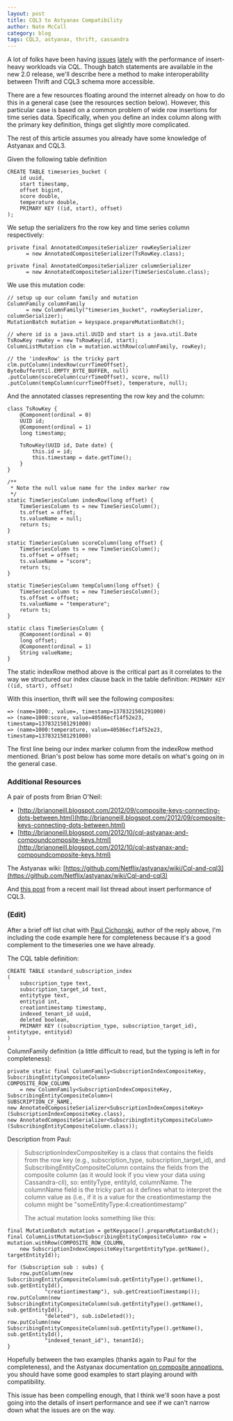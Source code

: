 ```yaml
---
layout: post
title: CQL3 to Astyanax Compatibility
author: Nate McCall
category: blog
tags: CQL3, astyanax, thrift, cassandra
---
```


A lot of folks have been having [issues](http://mail-archives.apache.org/mod_mbox/cassandra-user/201308.mbox/%3CCAAtvD4Un26yBd8rAMqctjRN4YKtCuxEekhq8WOqj7XVMcjEU3Q%40mail.gmail.com%3E) [lately](http://mail-archives.apache.org/mod_mbox/cassandra-user/201309.mbox/%3C541C7781A689464891C05251C07E8CCF3D9D10AA9C@farseer.lithium.local%3E) with the performance of insert-heavy workloads via CQL. Though batch statements are available in the new 2.0 release, we'll describe here a method to make interoperability between Thrift and CQL3 schema more accessible. 

There are a few resources floating around the internet already on how to do this in a general case (see the resources section below). However, this particular case is based on a common problem of wide row insertions for time series data. Specifically, when you define an index column along with the primary key definition, things get slightly more complicated. 

The rest of this article assumes you already have some knowledge of Astyanax and CQL3. 

Given the following table definition 

	CREATE TABLE timeseries_bucket (
  		id uuid,
  		start timestamp,
  		offset bigint,
  		score double,
  		temperature double,
  		PRIMARY KEY ((id, start), offset)
	);

We setup the serializers fro the row key and time series column respectively:

	private final AnnotatedCompositeSerializer rowKeySerializer
          = new AnnotatedCompositeSerializer(TsRowKey.class);

    private final AnnotatedCompositeSerializer columnSerializer 
    	  = new AnnotatedCompositeSerializer(TimeSeriesColumn.class);
	
We use this mutation code:

	// setup up our column family and mutation
	ColumnFamily columnFamily 
	      = new ColumnFamily("timeseries_bucket", rowKeySerializer, columnSerializer);
	MutationBatch mutation = keyspace.prepareMutationBatch();

	// where id is a java.util.UUID and start is a java.util.Date
	TsRowKey rowKey = new TsRowKey(id, start);
	ColumnListMutation clm = mutation.withRow(columnFamily, rowKey);

	// the 'indexRow' is the tricky part
	clm.putColumn(indexRow(currTimeOffset), ByteBufferUtil.EMPTY_BYTE_BUFFER, null)
	.putColumn(scoreColumn(currTimeOffset), score, null)
	.putColumn(tempColumn(currTimeOffset), temperature, null);
                                    
And the annotated classes representing the row key and the column:                  

    class TsRowKey {
        @Component(ordinal = 0)
        UUID id;
        @Component(ordinal = 1)
        long timestamp;

        TsRowKey(UUID id, Date date) {
            this.id = id;
            this.timestamp = date.getTime();
        }
    }

	/**
	 * Note the null value name for the index marker row
	 */
    static TimeSeriesColumn indexRow(long offset) {
        TimeSeriesColumn ts = new TimeSeriesColumn();
        ts.offset = offet;
        ts.valueName = null;  
        return ts;
    }

    static TimeSeriesColumn scoreColumn(long offset) {
        TimeSeriesColumn ts = new TimeSeriesColumn();
        ts.offset = offset;
        ts.valueName = "score";
        return ts;
    }
    
    static TimeSeriesColumn tempColumn(long offset) {
        TimeSeriesColumn ts = new TimeSeriesColumn();
        ts.offset = offset;
        ts.valueName = "temperature";
        return ts;
    }

    static class TimeSeriesColumn {
        @Component(ordinal = 0)
        long offset;
        @Component(ordinal = 1)
        String valueName;   
    }
    
The static indexRow method above is the critical part as it correlates to the way we structured our index clause back in the table definition: `PRIMARY KEY ((id, start), offset)`

With this insertion, thrift will see the following composites:

	=> (name=1000:, value=, timestamp=1378321501291000)
	=> (name=1000:score, value=40586ecf14f52e23, timestamp=1378321501291000)
	=> (name=1000:temperature, value=40586ecf14f52e23, timestamp=1378321501291000)

The first line being our index marker column from the indexRow method mentioned. Brian's post below has some more details on what's going on in the general case. 
    
### Additional Resources
A pair of posts from Brian O'Neil:

- [http://brianoneill.blogspot.com/2012/09/composite-keys-connecting-dots-between.html](http://brianoneill.blogspot.com/2012/09/composite-keys-connecting-dots-between.html)
- [http://brianoneill.blogspot.com/2012/10/cql-astyanax-and-compoundcomposite-keys.html](http://brianoneill.blogspot.com/2012/10/cql-astyanax-and-compoundcomposite-keys.html)

The Astyanax wiki:
[https://github.com/Netflix/astyanax/wiki/Cql-and-cql3](https://github.com/Netflix/astyanax/wiki/Cql-and-cql3)


And [this post](http://mail-archives.apache.org/mod_mbox/cassandra-user/201309.mbox/%3C541C7781A689464891C05251C07E8CCF3D9D29D57B%40farseer.lithium.local%3E) from a recent mail list thread about insert performance of CQL3.

### (Edit)
After a brief off list chat with [Paul Cichonski](https://github.com/paulcichonski), author of the reply above, I'm including the code example here for completeness because it's a good complement to the timeseries one we have already.

The CQL table definition:

	CREATE TABLE standard_subscription_index
	(
 		subscription_type text,
		subscription_target_id text,
		entitytype text,
		entityid int,
		creationtimestamp timestamp,
		indexed_tenant_id uuid,
		deleted boolean,
    	PRIMARY KEY ((subscription_type, subscription_target_id), entitytype, entityid)
	)

ColumnFamily definition (a little difficult to read, but the typing is left in for completeness):

	private static final ColumnFamily<SubscriptionIndexCompositeKey, SubscribingEntityCompositeColumn>
	COMPOSITE_ROW_COLUMN 
		= new ColumnFamily<SubscriptionIndexCompositeKey, 	SubscribingEntityCompositeColumn>(
	SUBSCRIPTION_CF_NAME, 
	new AnnotatedCompositeSerializer<SubscriptionIndexCompositeKey>(SubscriptionIndexCompositeKey.class),
	new AnnotatedCompositeSerializer<SubscribingEntityCompositeColumn>(SubscribingEntityCompositeColumn.class));

Description from Paul: 

> SubscriptionIndexCompositeKey is a class that contains the fields from the row key (e.g., subscription_type, subscription_target_id), and SubscribingEntityCompositeColumn contains the fields from the composite column (as it would look if you view your data using Cassandra-cli), so: entityType, entityId, columnName. The columnName field is the tricky part as it defines what to interpret the column value as (i.e., if it is a value for the creationtimestamp the column might be "someEntityType:4:creationtimestamp" 
>
> The actual mutation looks something like this:
>
	final MutationBatch mutation = getKeyspace().prepareMutationBatch();
	final ColumnListMutation<SubscribingEntityCompositeColumn> row = 	mutation.withRow(COMPOSITE_ROW_COLUMN,
		new SubscriptionIndexCompositeKey(targetEntityType.getName(), targetEntityId));

	for (Subscription sub : subs) {
		row.putColumn(new SubscribingEntityCompositeColumn(sub.getEntityType().getName(), sub.getEntityId(),
				"creationtimestamp"), sub.getCreationTimestamp());
	row.putColumn(new SubscribingEntityCompositeColumn(sub.getEntityType().getName(), sub.getEntityId(),
				"deleted"), sub.isDeleted());
	row.putColumn(new SubscribingEntityCompositeColumn(sub.getEntityType().getName(), sub.getEntityId(),
				"indexed_tenant_id"), tenantId);
	}
	
Hopefully between the two examples (thanks again to Paul for the completeness), and the Astyanax documentation [on composite annoations](https://github.com/Netflix/astyanax/wiki/Composite-columns), you should have some good examples to start playing around with compatibility. 

This issue has been compelling enough, that I think we'll soon have a post going into the details of insert performance and see if we can't narrow down what the issues are on the way.


